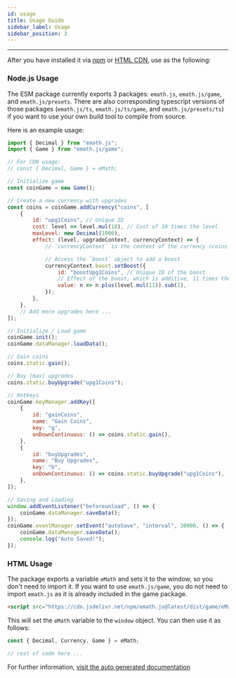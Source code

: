 ```yaml
---
id: usage
title: Usage Guide
sidebar_label: Usage
sidebar_position: 3
---
```


---

After you have installed it via [npm](./install#install-via-npm) or [HTML CDN](./install#include-using-cdn), use as the following:

### Node.js Usage

The ESM package currently exports 3 packages: `emath.js`, `emath.js/game`, and `emath.js/presets`.
There are also corresponding typescript versions of those packages (`emath.js/ts`, `emath.js/ts/game`, and `emath.js/presets/ts`) if you want to use your own build tool to compile from source.

Here is an example usage:

```js title="index.js"
import { Decimal } from "emath.js";
import { Game } from "emath.js/game";

// For CDN usage:
// const { Decimal, Game } = eMath; 

// Initialize game
const coinGame = new Game();

// Create a new currency with upgrades
const coins = coinGame.addCurrency("coins", [
    {
        id: "upg1Coins", // Unique ID
        cost: level => level.mul(10), // Cost of 10 times the level
        maxLevel: new Decimal(1000),
        effect: (level, upgradeContext, currencyContext) => {
            // `currencyContext` is the context of the currency (coins in this case)

            // Access the `boost` object to add a boost
            currencyContext.boost.setBoost({
                id: "boostUpg1Coins", // Unique ID of the boost
                // Effect of the boost, which is additive, 11 times the level of the upgrade
                value: n => n.plus(level.mul(11)).sub(1),
            });
        },
    },
    // Add more upgrades here ...
]);

// Initialize / Load game
coinGame.init();
coinGame.dataManager.loadData();

// Gain coins
coins.static.gain();

// Buy (max) upgrades
coins.static.buyUpgrade("upg1Coins");

// Hotkeys
coinGame.keyManager.addKey([
    {
        id: "gainCoins",
        name: "Gain Coins",
        key: "g",
        onDownContinuous: () => coins.static.gain(),
    },
    {
        id: "buyUpgrades",
        name: "Buy Upgrades",
        key: "b",
        onDownContinuous: () => coins.static.buyUpgrade("upg1Coins"),
    },
]);

// Saving and Loading
window.addEventListener("beforeunload", () => {
    coinGame.dataManager.saveData();
});
coinGame.eventManager.setEvent("autoSave", "interval", 30000, () => {
    coinGame.dataManager.saveData();
    console.log("Auto Saved!");
});
```

### HTML Usage

The package exports a variable ``eMath`` and sets it to the window, so you don't need to import it. If you want to use `emath.js/game`, you do not need to import `emath.js` as it is already included in the game package.

```html title="index.html"
<script src="https://cdn.jsdelivr.net/npm/emath.js@latest/dist/game/eMath.game.min.js"></script>
```

This will set the `eMath` variable to the `window` object. You can then use it as follows:

```js title="index.js"
const { Decimal, Currency, Game } = eMath;

// rest of code here ...
```

For further information, [visit the auto generated documentation](https://xshadowblade.github.io/emath.js/typedoc/index.html)
